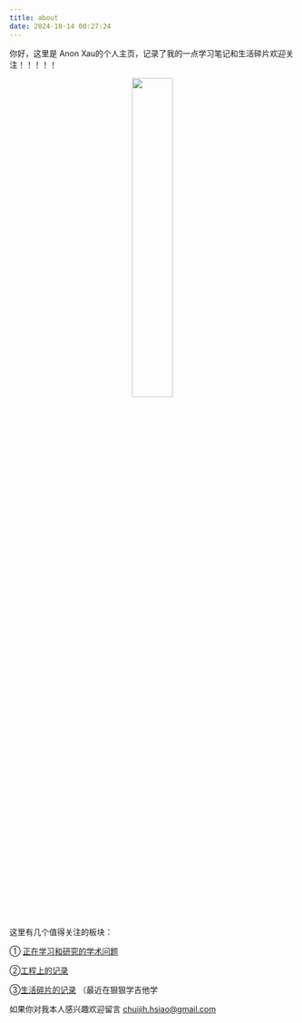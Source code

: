 ```yaml
---
title: about
date: 2024-10-14 00:27:24
---
```



你好，这里是 Anon Xau的个人主页，记录了我的一点学习笔记和生活碎片欢迎关注！！！！！

<center>
<img src="../pics/background-anon.png" width="38%"  />
</center>

这里有几个值得关注的板块：

① [正在学习和研究的学术问题](https://paitsai168.sbs/categories/学术/)

②[工程上的记录](https://paitsai168.sbs/categories/工程/)

③[生活碎片的记录](https://paitsai168.sbs/categories/生活/) （最近在狠狠学吉他学

如果你对我本人感兴趣欢迎留言
chuijih.hsiao@gmail.com